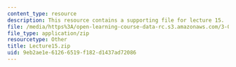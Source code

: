 ```yaml
---
content_type: resource
description: This resource contains a supporting file for lecture 15.
file: /media/https%3A/open-learning-course-data-rc.s3.amazonaws.com/3-016-mathematics-for-materials-scientists-and-engineers-fall-2005/9eb2ae1e61266519f182d1437ad72086_Lecture15.zip
file_type: application/zip
resourcetype: Other
title: Lecture15.zip
uid: 9eb2ae1e-6126-6519-f182-d1437ad72086
---
```

